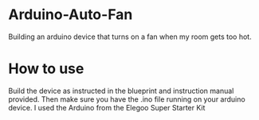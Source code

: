 # Arduino-Auto-Fan
Building an arduino device that turns on a fan when my room gets too hot.

# How to use
Build the device as instructed in the blueprint and instruction manual provided. Then make sure you have the .ino file running on your arduino device. I used the Arduino from the Elegoo Super Starter Kit
